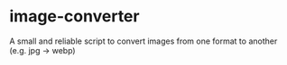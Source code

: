 # image-converter
A small and reliable script to convert images from one format to another (e.g. jpg -> webp)
